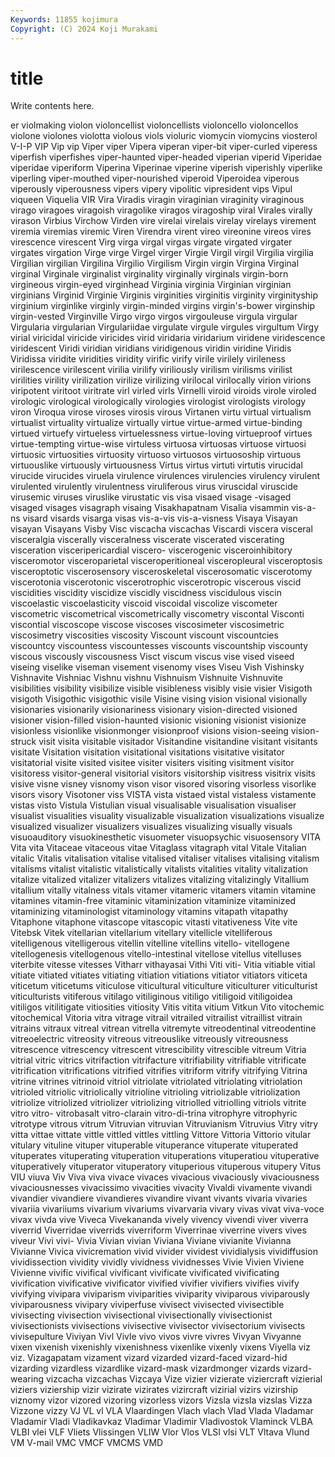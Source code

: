 ```yaml
---
Keywords: 11855 kojimura
Copyright: (C) 2024 Koji Murakami
---
```


# title

Write contents here.



er
violmaking violon violoncellist violoncellists violoncello violoncellos violone violones violotta violous
viols violuric viomycin viomycins viosterol V-I-P VIP Vip vip Viper
viper Vipera viperan viper-bit viper-curled viperess viperfish viperfishes viper-haunted viper-headed
viperian viperid Viperidae viperidae viperiform Viperina Viperinae viperine viperish viperishly
viperlike viperling viper-mouthed viper-nourished viperoid Viperoidea viperous viperously viperousness vipers
vipery vipolitic vipresident vips Vipul viqueen Viquelia VIR Vira Viradis
viragin viraginian viraginity viraginous virago viragoes viragoish viragolike viragos viragoship
viral Virales virally virason Virbius Virchow Virden vire virelai virelais
virelay virelays virement viremia viremias viremic Viren Virendra virent vireo
vireonine vireos vires virescence virescent Virg virga virgal virgas virgate
virgated virgater virgates virgation Virge virge Virgel virger Virgie Virgil
virgil Virgilia virgilia Virgilian virgilian Virgilina Virgilio Virgilism Virgin virgin
Virgina Virginal virginal Virginale virginalist virginality virginally virginals virgin-born virgineous
virgin-eyed virginhead Virginia virginia Virginian virginian virginians Virginid Virginie Virginis
virginities virginitis virginity virginityship virginium virginlike virginly virgin-minded virgins virgin's-bower
virginship virgin-vested Virginville Virgo virgo virgos virgouleuse virgula virgular Virgularia
virgularian Virgulariidae virgulate virgule virgules virgultum Virgy virial viricidal viricide
viricides virid viridaria viridarium viridene viridescence viridescent Viridi viridian viridians
viridigenous viridin viridine Viridis Viridissa viridite viridities viridity virific virify
virile virilely virileness virilescence virilescent virilia virilify viriliously virilism virilisms
virilist virilities virility virilization virilize virilizing virilocal virilocally virion virions
viripotent viritoot viritrate virl virled virls Virnelli viroid viroids virole
viroled virologic virological virologically virologies virologist virologists virology viron Viroqua
virose viroses virosis virous Virtanen virtu virtual virtualism virtualist virtuality
virtualize virtually virtue virtue-armed virtue-binding virtued virtuefy virtueless virtuelessness virtue-loving
virtueproof virtues virtue-tempting virtue-wise virtuless virtuosa virtuosas virtuose virtuosi virtuosic
virtuosities virtuosity virtuoso virtuosos virtuosoship virtuous virtuouslike virtuously virtuousness Virtus
virtus virtuti virtutis virucidal virucide virucides viruela virulence virulences virulencies
virulency virulent virulented virulently virulentness viruliferous virus viruscidal viruscide virusemic
viruses viruslike virustatic vis visa visaed visage -visaged visaged visages
visagraph visaing Visakhapatnam Visalia visammin vis-a-ns visard visards visarga visas
vis-a-vis vis-a-visness Visaya Visayan visayan Visayans Visby Visc viscacha viscachas
Viscardi viscera visceral visceralgia viscerally visceralness viscerate viscerated viscerating visceration
visceripericardial viscero- viscerogenic visceroinhibitory visceromotor visceroparietal visceroperitioneal visceropleural visceroptosis visceroptotic
viscerosensory visceroskeletal viscerosomatic viscerotomy viscerotonia viscerotonic viscerotrophic viscerotropic viscerous viscid
viscidities viscidity viscidize viscidly viscidness viscidulous viscin viscoelastic viscoelasticity viscoid
viscoidal viscolize viscometer viscometric viscometrical viscometrically viscometry viscontal Visconti viscontial
viscoscope viscose viscoses viscosimeter viscosimetric viscosimetry viscosities viscosity Viscount viscount
viscountcies viscountcy viscountess viscountesses viscounts viscountship viscounty viscous viscously viscousness
Visct viscum viscus vise vised viseed viseing viselike viseman visement
visenomy vises Viseu Vish Vishinsky Vishnavite Vishniac Vishnu vishnu Vishnuism
Vishnuite Vishnuvite visibilities visibility visibilize visible visibleness visibly visie visier
Visigoth visigoth Visigothic visigothic visile Visine vising vision visional visionally
visionaries visionarily visionariness visionary vision-directed visioned visioner vision-filled vision-haunted visionic
visioning visionist visionize visionless visionlike visionmonger visionproof visions vision-seeing vision-struck
visit visita visitable visitador Visitandine visitandine visitant visitants visitate Visitation
visitation visitational visitations visitative visitator visitatorial visite visited visitee visiter
visiters visiting visitment visitor visitoress visitor-general visitorial visitors visitorship visitress
visitrix visits visive visne visney visnomy vison visor visored visoring
visorless visorlike visors visory Visotoner viss VISTA vista vistaed vistal
vistaless vistamente vistas visto Vistula Vistulian visual visualisable visualisation visualiser
visualist visualities visuality visualizable visualization visualizations visualize visualized visualizer visualizers
visualizes visualizing visually visuals visuoauditory visuokinesthetic visuometer visuopsychic visuosensory VITA
Vita vita Vitaceae vitaceous vitae Vitaglass vitagraph vital Vitale Vitalian
vitalic Vitalis vitalisation vitalise vitalised vitaliser vitalises vitalising vitalism vitalisms
vitalist vitalistic vitalistically vitalists vitalities vitality vitalization vitalize vitalized vitalizer
vitalizers vitalizes vitalizing vitalizingly Vitallium vitallium vitally vitalness vitals vitamer
vitameric vitamers vitamin vitamine vitamines vitamin-free vitaminic vitaminization vitaminize vitaminized
vitaminizing vitaminologist vitaminology vitamins vitapath vitapathy Vitaphone vitaphone vitascope vitascopic
vitasti vitativeness Vite vite Vitebsk Vitek vitellarian vitellarium vitellary vitellicle
vitelliferous vitelligenous vitelligerous vitellin vitelline vitellins vitello- vitellogene vitellogenesis vitellogenous
vitello-intestinal vitellose vitellus vitelluses viterbite vitesse vitesses Vitharr vithayasai Vithi
Viti viti- Vitia vitiable vitial vitiate vitiated vitiates vitiating vitiation
vitiations vitiator vitiators viticeta viticetum viticetums viticulose viticultural viticulture viticulturer
viticulturist viticulturists vitiferous vitilago vitiliginous vitiligo vitiligoid vitiligoidea vitiligos vitilitigate
vitiosities vitiosity Vitis vitita vitium Vitkun Vito vitochemic vitochemical Vitoria
vitra vitrage vitrail vitrailed vitrailist vitraillist vitrain vitrains vitraux vitreal
vitrean vitrella vitremyte vitreodentinal vitreodentine vitreoelectric vitreosity vitreous vitreouslike vitreously
vitreousness vitrescence vitrescency vitrescent vitrescibility vitrescible vitreum Vitria vitrial vitric
vitrics vitrifaction vitrifacture vitrifiability vitrifiable vitrificate vitrification vitrifications vitrified vitrifies
vitriform vitrify vitrifying Vitrina vitrine vitrines vitrinoid vitriol vitriolate vitriolated
vitriolating vitriolation vitrioled vitriolic vitriolically vitrioline vitrioling vitriolizable vitriolization vitriolize
vitriolized vitriolizer vitriolizing vitriolled vitriolling vitriols vitrite vitro vitro- vitrobasalt
vitro-clarain vitro-di-trina vitrophyre vitrophyric vitrotype vitrous vitrum Vitruvian vitruvian Vitruvianism
Vitruvius Vitry vitry vitta vittae vittate vittle vittled vittles vittling
Vittore Vittoria Vittorio vitular vitulary vituline vituper vituperable vituperance vituperate
vituperated vituperates vituperating vituperation vituperations vituperatiou vituperative vituperatively vituperator vituperatory
vituperious vituperous vitupery Vitus VIU viuva Viv Viva viva vivace
vivaces vivacious vivaciously vivaciousness vivaciousnesses vivacissimo vivacities vivacity Vivaldi vivamente
vivandi vivandier vivandiere vivandieres vivandire vivant vivants vivaria vivaries vivariia
vivariiums vivarium vivariums vivarvaria vivary vivas vivat viva-voce vivax vivda
vive Viveca Vivekananda vively vivency vivendi viver viverra viverrid Viverridae
viverrids viverriform Viverrinae viverrine vivers vives viveur Vivi vivi- Vivia
Vivian vivian Viviana Viviane vivianite Vivianna Vivianne Vivica vivicremation vivid
vivider vividest vividialysis vividiffusion vividissection vividity vividly vividness vividnesses Vivie
Vivien Viviene Vivienne vivific vivifical vivificant vivificate vivificated vivificating vivification
vivificative vivificator vivified vivifier vivifiers vivifies vivify vivifying vivipara viviparism
viviparities viviparity viviparous viviparously viviparousness vivipary viviperfuse vivisect vivisected vivisectible
vivisecting vivisection vivisectional vivisectionally vivisectionist vivisectionists vivisections vivisective vivisector vivisectorium
vivisects vivisepulture Viviyan Vivl Vivle vivo vivos vivre vivres Vivyan
Vivyanne vixen vixenish vixenishly vixenishness vixenlike vixenly vixens Viyella viz
viz. Vizagapatam vizament vizard vizarded vizard-faced vizard-hid vizarding vizardless vizardlike
vizard-mask vizardmonger vizards vizard-wearing vizcacha vizcachas Vizcaya Vize vizier vizierate
viziercraft vizierial viziers viziership vizir vizirate vizirates vizircraft vizirial vizirs
vizirship viznomy vizor vizored vizoring vizorless vizors Vizsla vizsla vizslas
Vizza Vizzone vizzy VJ VL vl VLA Vlaardingen Vlach vlach
Vlad Vlada Vladamar Vladamir Vladi Vladikavkaz Vladimar Vladimir Vladivostok Vlaminck
VLBA VLBI vlei VLF Vliets Vlissingen VLIW Vlor Vlos VLSI
vlsi VLT Vltava Vlund VM V-mail VMC VMCF VMCMS VMD
